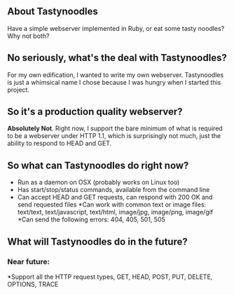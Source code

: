 ## About Tastynoodles
Have a simple webserver implemented in Ruby, or eat some tasty noodles? Why not both?
## No seriously, what's the deal with Tastynoodles?
For my own edification, I wanted to write my own webserver. Tastynoodles is just a whimsical name I chose because I was hungry when I started this project.
## So it's a production quality webserver?
**Absolutely Not**. Right now, I support the bare minimum of what is required to be a webserver under HTTP 1.1, which is surprisingly not much, just the ability to respond to HEAD and GET.
## So what can Tastynoodles do right now?
* Run as a daemon on OSX (probably works on Linux too)
* Has start/stop/status commands, available from the command line 
* Can accept HEAD and GET requests, can respond with 200 OK and send requested files
*Can work with common text or image files: text/text, text/javascript, text/html, image/jpg, image/png, image/gif
*Can send the following errors: 404, 405, 501, 505
## What will Tastynoodles do in the future?
### Near future:
*Support all the HTTP request types, GET, HEAD, POST, PUT, DELETE, OPTIONS, TRACE